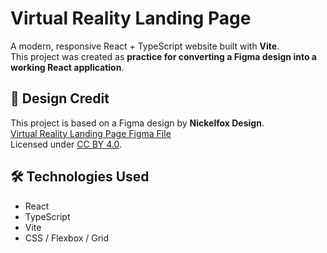 # Virtual Reality Landing Page

A modern, responsive React + TypeScript website built with **Vite**.  
This project was created as **practice for converting a Figma design into a working React application**.

## 🎨 Design Credit
This project is based on a Figma design by **Nickelfox Design**.  
[Virtual Reality Landing Page Figma File](https://www.figma.com/community/file/1100751527569288223)  
Licensed under [CC BY 4.0](https://creativecommons.org/licenses/by/4.0/).

## 🛠️ Technologies Used
- React  
- TypeScript  
- Vite  
- CSS / Flexbox / Grid  

